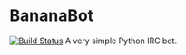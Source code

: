 # BananaBot

[![Build Status](https://travis-ci.org/8Banana/BananaBot.svg?branch=master)](https://travis-ci.org/8Banana/BananaBot)
A very simple Python IRC bot.

